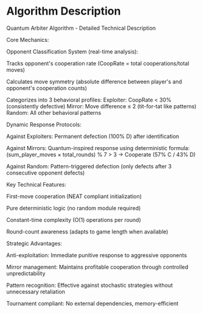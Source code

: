 # Algorithm Description
Quantum Arbiter Algorithm - Detailed Technical Description

Core Mechanics:

Opponent Classification System (real-time analysis):

Tracks opponent's cooperation rate (CoopRate = total cooperations/total moves)

Calculates move symmetry (absolute difference between player's and opponent's cooperation counts)

Categorizes into 3 behavioral profiles:
Exploiter: CoopRate < 30% (consistently defective)
Mirror: Move difference ≤ 2 (tit-for-tat like patterns)
Random: All other behavioral patterns

Dynamic Response Protocols:

Against Exploiters: Permanent defection (100% D) after identification

Against Mirrors: Quantum-inspired response using deterministic formula:
(sum_player_moves × total_rounds) % 7 > 3 → Cooperate (57% C / 43% D)

Against Random: Pattern-triggered defection (only defects after 3 consecutive opponent defects)

Key Technical Features:

First-move cooperation (NEAT compliant initialization)

Pure deterministic logic (no random module required)

Constant-time complexity (O(1) operations per round)

Round-count awareness (adapts to game length when available)

Strategic Advantages:

Anti-exploitation: Immediate punitive response to aggressive opponents

Mirror management: Maintains profitable cooperation through controlled unpredictability

Pattern recognition: Effective against stochastic strategies without unnecessary retaliation

Tournament compliant: No external dependencies, memory-efficient
